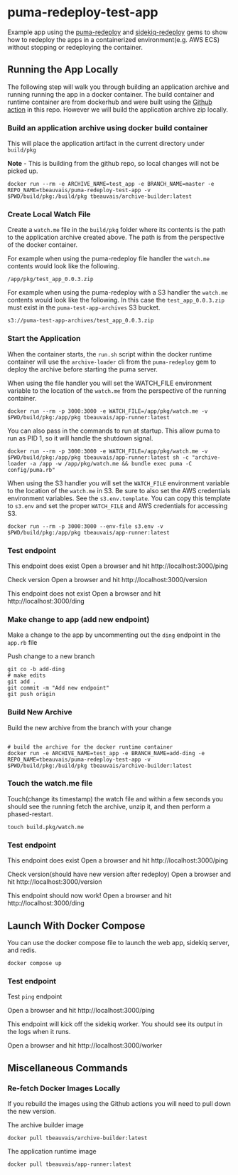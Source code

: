 # puma-redeploy-test-app
Example app using the [puma-redeploy](https://github.com/tbeauvais/puma-redeploy) and [sidekiq-redeploy](https://github.com/tbeauvais/sidekiq-redeploy) gems to show how to redeploy the apps in a containerized environment(e.g. AWS ECS) without stopping or redeploying the container.

## Running the App Locally
The following step will walk you through building an application archive and running running the app in a docker container.
The build container and runtime container are from dockerhub and were built using the [Github action](https://github.com/tbeauvais/puma-redeploy-test-app/actions) in this repo. However we will build the application archive zip locally.


### Build an application archive using docker build container
This will place the application artifact in the current directory under `build/pkg`

**Note** - This is building from the github repo, so local changes will not be picked up. 

```shell
docker run --rm -e ARCHIVE_NAME=test_app -e BRANCH_NAME=master -e REPO_NAME=tbeauvais/puma-redeploy-test-app -v $PWD/build/pkg:/build/pkg tbeauvais/archive-builder:latest
```

### Create Local Watch File
Create a `watch.me` file in the `build/pkg` folder where its contents is the path to the application archive created above.
The path is from the perspective of the docker container. 

For example when using the puma-redeploy file handler the `watch.me` contents would look like the following.
```shell
/app/pkg/test_app_0.0.3.zip
```

For example when using the puma-redeploy with a S3 handler the `watch.me` contents would look like the following. In this case the `test_app_0.0.3.zip` must exist in the `puma-test-app-archives` S3 bucket.
```shell
s3://puma-test-app-archives/test_app_0.0.3.zip
```

### Start the Application
When the container starts, the `run.sh` script within the docker runtime container will use the `archive-loader` cli from the `puma-redeploy` gem to deploy the archive before starting the puma server.

When using the file handler you will set the WATCH_FILE environment variable to the location of the `watch.me` from the perspective of the running container.
```shell
docker run --rm -p 3000:3000 -e WATCH_FILE=/app/pkg/watch.me -v $PWD/build/pkg:/app/pkg tbeauvais/app-runner:latest
```

You can also pass in the commands to run at startup. This allow puma to run as PID 1, so it will handle the shutdown signal.
```shell
docker run --rm -p 3000:3000 -e WATCH_FILE=/app/pkg/watch.me -v $PWD/build/pkg:/app/pkg tbeauvais/app-runner:latest sh -c "archive-loader -a /app -w /app/pkg/watch.me && bundle exec puma -C config/puma.rb"
```

When using the S3 handler you will set the `WATCH_FILE` environment variable to the location of the `watch.me` in S3. Be sure to also set the AWS credentials environment variables.
See the `s3.env.template`. You can copy this template to `s3.env` and set the proper `WATCH_FILE` and AWS credentials for accessing S3.
```shell
docker run --rm -p 3000:3000 --env-file s3.env -v $PWD/build/pkg:/app/pkg tbeauvais/app-runner:latest
```


### Test endpoint

This endpoint does exist
Open a browser and hit http://localhost:3000/ping

Check version
Open a browser and hit http://localhost:3000/version

This endpoint does not exist
Open a browser and hit http://localhost:3000/ding


### Make change to app (add new endpoint)
Make a change to the app by uncommenting out the `ding` endpoint in the `app.rb` file

Push change to a new branch
```text
git co -b add-ding
# make edits
git add .
git commit -m "Add new endpoint"
git push origin
```

### Build New Archive
Build the new archive from the branch with your change
```shell

# build the archive for the docker runtime container
docker run -e ARCHIVE_NAME=test_app -e BRANCH_NAME=add-ding -e REPO_NAME=tbeauvais/puma-redeploy-test-app -v $PWD/build/pkg:/build/pkg tbeauvais/archive-builder:latest
```

### Touch the watch.me file

Touch(change its timestamp) the watch file and within a few seconds you should see the running fetch the archive, unzip it, and then perform a phased-restart.
```shell
touch build.pkg/watch.me
```

### Test endpoint

This endpoint does exist
Open a browser and hit http://localhost:3000/ping

Check version(should have new version after redeploy)
Open a browser and hit http://localhost:3000/version

This endpoint should now work!
Open a browser and hit http://localhost:3000/ding


## Launch With Docker Compose
You can use the docker compose file to launch the web app, sidekiq server, and redis.

```shell
docker compose up
```

### Test endpoint

Test `ping` endpoint

Open a browser and hit http://localhost:3000/ping

This endpoint will kick off the sidekiq worker. You should see its output in the logs when it runs.

Open a browser and hit http://localhost:3000/worker


## Miscellaneous Commands

### Re-fetch Docker Images Locally
If you rebuild the images using the Github actions you will need to pull down the new version.

The archive builder image
```shell
docker pull tbeauvais/archive-builder:latest
```

The application runtime image
```shell
docker pull tbeauvais/app-runner:latest
```
